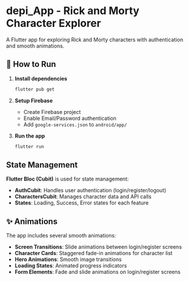 # depi_App - Rick and Morty Character Explorer

A Flutter app for exploring Rick and Morty characters with authentication and smooth animations.

## 🚀 How to Run

1. **Install dependencies**
   ```bash
   flutter pub get
   ```

2. **Setup Firebase**
   - Create Firebase project
   - Enable Email/Password authentication
   - Add `google-services.json` to `android/app/`

3. **Run the app**
   ```bash
   flutter run
   ```

##  State Management

**Flutter Bloc (Cubit)** is used for state management:

- **AuthCubit**: Handles user authentication (login/register/logout)
- **CharactersCubit**: Manages character data and API calls
- **States**: Loading, Success, Error states for each feature

## ✨ Animations

The app includes several smooth animations:

- **Screen Transitions**: Slide animations between login/register screens
- **Character Cards**: Staggered fade-in animations for character list
- **Hero Animations**: Smooth image transitions
- **Loading States**: Animated progress indicators
- **Form Elements**: Fade and slide animations on login/register screens